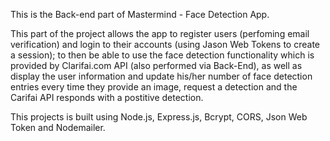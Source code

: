 This is the Back-end part of Mastermind - Face Detection App.

This part of the project allows the app to register users (perfoming email verification) and login to their accounts (using Jason Web Tokens to create a session); 
to then be able to use the face detection functionality which is provided by Clarifai.com API (also performed via Back-End), as well as display the user information and update his/her number of face detection entries every time they provide an image, request a detection and the Carifai API responds with a postitive detection.

This projects is built using Node.js, Express.js, Bcrypt, CORS, Json Web Token and Nodemailer.